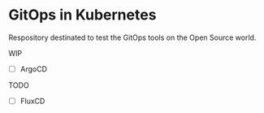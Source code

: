 # GitOps in Kubernetes

Respository destinated to test the GitOps tools on the Open Source world.

WIP
  - [ ]  ArgoCD

TODO

  - [ ]  FluxCD
